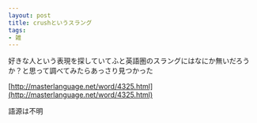 ```yaml
---
layout: post
title: crushというスラング
tags:
- 雑
---
```


好きな人という表現を探していてふと英語圏のスラングにはなにか無いだろうか？と思って調べてみたらあっさり見つかった

[http://masterlanguage.net/word/4325.html](http://masterlanguage.net/word/4325.html)

語源は不明
